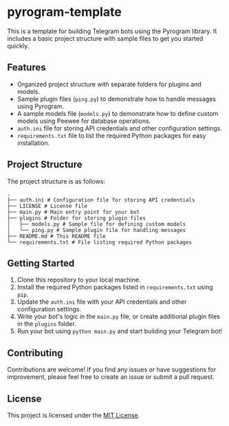 # pyrogram-template

This is a template for building Telegram bots using the Pyrogram library. It includes a basic project structure with sample files to get you started quickly.

## Features

- Organized project structure with separate folders for plugins and models.
- Sample plugin files (`ping.py`) to demonstrate how to handle messages using Pyrogram.
- A sample models file (`models.py`) to demonstrate how to define custom models using Peewee for database operations.
- `auth.ini` file for storing API credentials and other configuration settings.
- `requirements.txt` file to list the required Python packages for easy installation.

## Project Structure

The project structure is as follows:

```
.
├── auth.ini # Configuration file for storing API credentials
├── LICENSE # License file
├── main.py # Main entry point for your bot
├── plugins # Folder for storing plugin files
│   ├── models.py # Sample file for defining custom models
│   └── ping.py # Sample plugin file for handling messages
├── README.md # This README file
└── requirements.txt # File listing required Python packages
```


## Getting Started

1. Clone this repository to your local machine.
2. Install the required Python packages listed in `requirements.txt` using `pip`.
3. Update the `auth.ini` file with your API credentials and other configuration settings.
4. Write your bot's logic in the `main.py` file, or create additional plugin files in the `plugins` folder.
5. Run your bot using `python main.py` and start building your Telegram bot!

## Contributing

Contributions are welcome! If you find any issues or have suggestions for improvement, please feel free to create an issue or submit a pull request.

## License

This project is licensed under the [MIT License](LICENSE).
